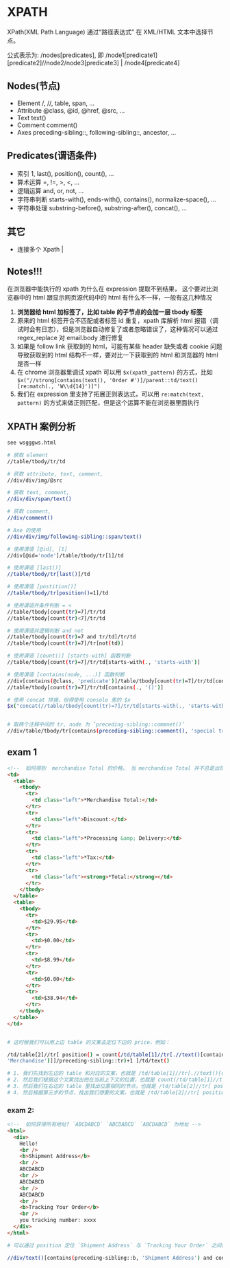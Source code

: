 # XPATH

XPath(XML Path Language) 通过“路径表达式” 在 XML/HTML 文本中选择节点。

公式表示为: /nodes[predicates], 即 /node1[predicate1][predicate2]//node2/node3[predicate3] | /node4[predicate4]

## Nodes(节点)

- Element /, //, table, span, ...
- Attribute @class, @id, @href, @src, ...
- Text text()
- Comment comment()
- Axes preceding-sibling::, following-sibling::, ancestor, ...

## Predicates(谓语条件)

- 索引 1, last(), position(), count(), ...
- 算术运算 =, !=, >, <, ...
- 逻辑运算 and, or, not, ...
- 字符串判断 starts-with(), ends-with(), contains(), normalize-space(), ...
- 字符串处理 substring-before(), substring-after(), concat(), ...

## 其它

- 连接多个 Xpath |

## Notes!!!

在浏览器中能执行的 xpath 为什么在 expression 提取不到结果， 这个要对比浏览器中的 html 跟显示网页源代码中的 html 有什么不一样，一般有这几种情况

1. **浏览器给 html 加标签了，比如 table 的子节点的会加一层 tbody 标签**
2. 原来的 html 标签开合不匹配或者标签 id 重复，xpath 库解析 html 报错（调试时会有日志），但是浏览器自动修复了或者忽略错误了，这种情况可以通过 regex_replace 对 email.body 进行修复
3. 如果是 follow link 获取到的 html，可能有某些 header 缺失或者 cookie 问题导致获取到的 html 结构不一样，要对比一下获取到的 html 和浏览器的 html 是否一样
4. 在 chrome 浏览器里调试 xpath 可以用 `$x(xpath_pattern)` 的方式，比如 `$x("//strong[contains(text(), 'Order #')]/parent::td/text()[re:match(., 'W\\d{14}')]")`
5. 我们在 expression 里支持了拓展正则表达式，可以用 `re:match(text, pattern)` 的方式来做正则匹配，但是这个运算不能在浏览器里面执行

## XPATH 案例分析

```html
see wsgggws.html
```

```bash
# 获取 element
//table/tbody/tr/td

# 获取 attribute, text, comment,
//div/div/img/@src

# 获取 text, comment,
//div/div/span/text()

# 获取 comment,
//div/comment()

# Axe 的使用
//div/div/img/following-sibling::span/text()
```

```bash
# 使用谓语 [@id], [1]
//div[@id='node']/table/tbody/tr[1]/td

# 使用谓语 [last()]
//table/tbody/tr[last()]/td

# 使用谓语 [postition()]
//table/tbody/tr[position()=1]/td

# 使用谓语并条件判断 = <
//table/tbody[count(tr)=7]/tr/td
//table/tbody[count(tr)<7]/tr/td

# 使用谓语并逻辑判断 and not
//table/tbody[count(tr)=7 and tr/td]/tr/td
//table/tbody[count(tr)=7]/tr[not(td)]

# 使用谓语 [count()] [starts-with] 函数判断
//table/tbody[count(tr)=7]/tr/td[starts-with(., 'starts-with')]

# 使用谓语 [contains(node, ...)] 函数判断
//div[contains(@class, 'predicate')]/table/tbody[count(tr)=7]/tr/td[contains(., '()')]
//table/tbody[count(tr)=7]/tr/td[contains(., '()')]

# 使用 concat 拼接，但得使用 console 里的 $x
$x("concat(//table/tbody[count(tr)=7]/tr/td[starts-with(., 'starts-with')]/preceding-sibling::th/text(), //table/tbody[count(tr)=7]/tr/td[starts-with(., 'starts-with')])")


# 取两个注释中间的 tr, node 为 ’preceding-sibling::commnet()‘
//div/table/tbody/tr[contains(preceding-sibling::comment(), 'special tr start') and contains(following-sibling::comment(), 'special tr end')]
```

## exam 1

```html
<!--  如何得到  merchandise Total 的价格， 当 merchandise Total 并不总是出现在第一列! -->
<td>
  <table>
    <tbody>
      <tr>
        <td class="left">*Merchandise Total:</td>
      </tr>
      <tr>
        <td class="left">Discount:</td>
      </tr>
      <tr>
        <td class="left">*Processing &amp; Delivery:</td>
      </tr>
      <tr>
        <td class="left">*Tax:</td>
      </tr>
      <tr>
        <td class="left"><strong>*Total:</strong></td>
      </tr>
    </tbody>
  </table>
  <table>
    <tbody>
      <tr>
        <td>$29.95</td>
      </tr>
      <tr>
        <td>$0.00</td>
      </tr>
      <tr>
        <td>$8.99</td>
      </tr>
      <tr>
        <td>$0.00</td>
      </tr>
      <tr>
        <td>$38.94</td>
      </tr>
    </tbody>
  </table>
</td>
```

```bash

# 这时候我们可以用上边 table 的文案去定位下边的 price，例如：

/td/table[2]//tr[ position() = count(/td/table[1]//tr[.//text()[contains(.,
'Merchandise')]]/preceding-sibling::tr)+1 ]/td/text()

# 1. 我们先找到左边的 table 和对应的文案，也就是 /td/table[1]//tr[.//text()[contains(., 'Merchandise')]]
# 2. 然后我们根据这个文案找出他在当前上下文的位置，也就是 count(/td/table[1]//tr[.//text()[contains(., 'Merchandise')]]/preceding-sibling::tr)+1。这里 +1 是因为 xpath 的 position 是从 1 开始计算，而 count 的最小值是 0（表示没有同级的前文节点）
# 3. 然后我们在右边的 table 里找出位置相同的节点，也就是 /td/table[2]//tr[ position() = 第二步得出的结论]，最终的 xpath 为 `/td/table[2]//tr[ position() = count(/td/table[1]//tr[.//text()[contains(., 'Merchandise')]]/preceding-sibling::tr)+1 ]`
# 4. 然后根据第三步的节点，找出我们想要的文案，也就是 /td/table[2]//tr[ position() = count(/td/table[1]//tr[.//text()[contains(., 'Merchandise')]]/preceding-sibling::tr)+1 ]/td/text()
```

### exam 2:

```html
<!--  如何获得所有地址? `ABCDABCD` `ABCDABCD` `ABCDABCD` 为地址 -->
<html>
  <div>
    Hello!
    <br />
    <b>Shipment Address</b>
    <br />
    ABCDABCD
    <br />
    ABCDABCD
    <br />
    ABCDABCD
    <br />
    <b>Tracking Your Order</b>
    <br />
    you tracking number: xxxx
  </div>
</html>
```

```bash
# 可以通过 position 定位 `Shipment Address` 与 `Tracking Your Order` 之间的位置

//div/text()[contains(preceding-sibling::b, 'Shipment Address') and contains(following-sibling::b, 'Tracking Your Order')]
```
